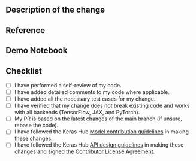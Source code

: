 ## Description of the change
<!--- Describe your changes in detail. -->


## Reference
<!--- Link to the reference implementation, research paper, and GitHub issue. -->

## Demo Notebook
<!-- If the change is related to a new model, provide an end-to-end working demonstration of the model usage, training, and numerics verification. -->

## Checklist
<!--- Please make sure all checkboxes are ticked before submitting this PR for review. -->

- [ ] I have performed a self-review of my code.
- [ ] I have added detailed comments to my code where applicable.
- [ ] I have added all the necessary test cases for my change.
- [ ] I have verified that my change does not break existing code and works with all backends (TensorFlow, JAX, and PyTorch).
- [ ] My PR is based on the latest changes of the main branch (if unsure, rebase the code).
- [ ] I have followed the Keras Hub [Model contribution guidelines](https://github.com/keras-team/keras-hub/blob/master/CONTRIBUTING_MODELS.md) in making these changes.
- [ ] I have followed the Keras Hub [API design guidelines](https://github.com/keras-team/keras-hub/blob/master/API_DESIGN_GUIDE.md) in making these changes and signed the [Contributor License Agreement](https://cla.developers.google.com/about).
